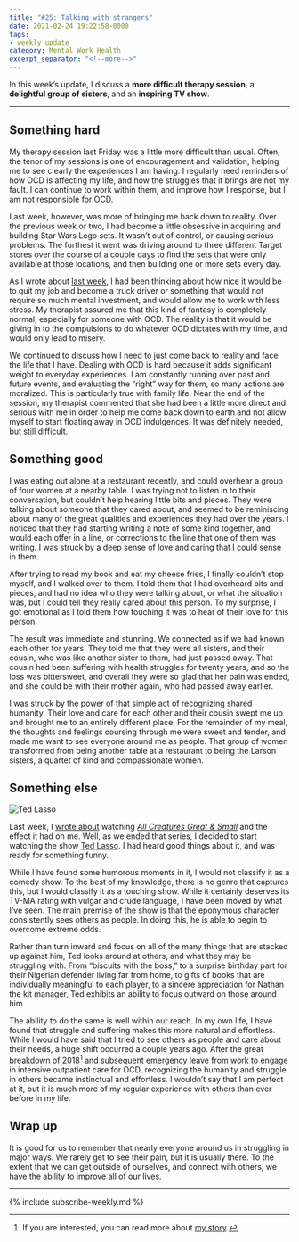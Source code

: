 ```yaml
---
title: "#25: Talking with strangers"
date: 2021-02-24 19:22:58-0000
tags:
- weekly update
category: Mental Work Health
excerpt_separator: "<!--more-->"
---
```


In this week’s update, I discuss a **more difficult therapy session**, a **delightful group of sisters**, and an **inspiring TV show**.

<!--more-->
***

## Something hard

My therapy session last Friday was a little more difficult than usual. Often, the tenor of my sessions is one of encouragement and validation, helping me to see clearly the experiences I am having. I regularly need reminders of how OCD is affecting my life, and how the struggles that it brings are not my fault. I can continue to work within them, and improve how I response, but I am not responsible for OCD.

Last week, however, was more of bringing me back down to reality. Over the previous week or two, I had become a little obsessive in acquiring and building Star Wars Lego sets. It wasn’t out of control, or causing serious problems. The furthest it went was driving around to three different Target stores over the course of a couple days to find the sets that were only available at those locations, and then building one or more sets every day.

As I wrote about [last week](https://www.mentalworkhealth.org/2021/02/17/crying-at-tv.html), I had been thinking about how nice it would be to quit my job and become a truck driver or something that would not require so much mental investment, and would allow me to work with less stress. My therapist assured me that this kind of fantasy is completely normal, especially for someone with OCD. The reality is that it would be giving in to the compulsions to do whatever OCD dictates with my time, and would only lead to misery.

We continued to discuss how I need to just come back to reality and face the life that I have. Dealing with OCD is hard because it adds significant weight to everyday experiences. I am constantly running over past and future events, and evaluating the “right” way for them, so many actions are moralized. This is particularly true with family life. Near the end of the session, my therapist commented that she had been a little more direct and serious with me in order to help me come back down to earth and not allow myself to start floating away in OCD indulgences. It was definitely needed, but still difficult.


## Something good

I was eating out alone at a restaurant recently, and could overhear a group of four women at a nearby table. I was trying not to listen in to their conversation, but couldn’t help hearing little bits and pieces. They were talking about someone that they cared about, and seemed to be reminiscing about many of the great qualities and experiences they had over the years. I noticed that they had starting writing a note of some kind together, and would each offer in a line, or corrections to the line that one of them was writing. I was struck by a deep sense of love and caring that I could sense in them.

After trying to read my book and eat my cheese fries, I finally couldn’t stop myself, and I walked over to them. I told them that I had overheard bits and pieces, and had no idea who they were talking about, or what the situation was, but I could tell they really cared about this person. To my surprise, I got emotional as I told them how touching it was to hear of their love for this person.

The result was immediate and stunning. We connected as if we had known each other for years. They told me that they were all sisters, and their cousin, who was like another sister to them, had just passed away. That cousin had been suffering with health struggles for twenty years, and so the loss was bittersweet, and overall they were so glad that her pain was ended, and she could be with their mother again, who had passed away earlier.

I was struck by the power of that simple act of recognizing shared humanity. Their love and care for each other and their cousin swept me up and brought me to an entirely different place. For the remainder of my meal, the thoughts and feelings coursing through me were sweet and tender, and made me want to see everyone around me as people. That group of women transformed from being another table at a restaurant to being the Larson sisters, a quartet of kind and compassionate women.


## Something else

![Ted Lasso](https://www.mentalworkhealth.org/uploads/2021/5f1055a535.jpg)

Last week, I [wrote about](https://www.mentalworkhealth.org/2021/02/17/crying-at-tv.html) watching [*All Creatures Great & Small*](https://en.wikipedia.org/wiki/All_Creatures_Great_and_Small_(2020_TV_series)) and the effect it had on me. Well, as we ended that series, I decided to start watching the show [Ted Lasso](https://en.wikipedia.org/wiki/Ted_Lasso_(TV_series)). I had heard good things about it, and was ready for something funny.

While I have found some humorous moments in it, I would not classify it as a comedy show. To the best of my knowledge, there is no genre that captures this, but I would classify it as a touching show. While it certainly deserves its TV-MA rating with vulgar and crude language, I have been moved by what I’ve seen. The main premise of the show is that the eponymous character consistently sees others as people. In doing this, he is able to begin to overcome extreme odds.

Rather than turn inward and focus on all of the many things that are stacked up against him, Ted looks around at others, and what they may be struggling with. From “biscuits with the boss,” to a surprise birthday part for their Nigerian defender living far from home, to gifts of books that are individually meaningful to each player, to a sincere appreciation for Nathan the kit manager, Ted exhibits an ability to focus outward on those around him.

The ability to do the same is well within our reach. In my own life, I have found that struggle and suffering makes this more natural and effortless. While I would have said that I tried to see others as people and care about their needs, a huge shift occurred a couple years ago. After the great breakdown of 2018[^1] and subsequent emergency leave from work to engage in intensive outpatient care for OCD, recognizing the humanity and struggle in others became instinctual and effortless. I wouldn’t say that I am perfect at it, but it is much more of my regular experience with others than ever before in my life.


## Wrap up

It is good for us to remember that nearly everyone around us in struggling in major ways. We rarely get to see their pain, but it is usually there. To the extent that we can get outside of ourselves, and connect with others, we have the ability to improve all of our lives.

***
{% include subscribe-weekly.md %}

[^1]: If you are interested, you can read more about [my story](https://www.mentalworkhealth.org/2019/11/09/my-story.html).